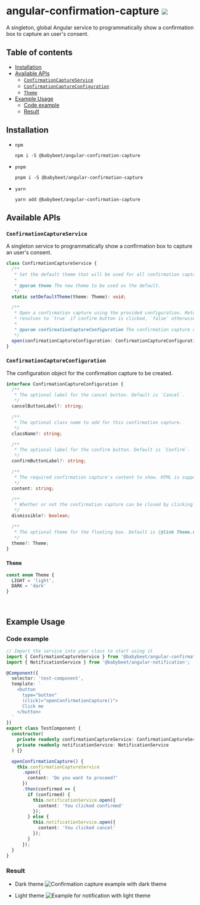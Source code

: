 # angular-confirmation-capture [![](https://circleci.com/gh/babybeet/angular-confirmation-capture.svg?style=svg&logo=appveyor)](https://app.circleci.com/pipelines/github/babybeet/angular-confirmation-capture?branch=main)

A singleton, global Angular service to programmatically show a confirmation box to capture an user's consent.

## Table of contents

<!-- toc -->

- [Installation](#installation)
- [Available APIs](#available-apis)
  - [`ConfirmationCaptureService`](#confirmationcaptureservice)
  - [`ConfirmationCaptureConfiguration`](#confirmationcaptureconfiguration)
  - [`Theme`](#theme)
- [Example Usage](#example-usage)
  - [Code example](#code-example)
  - [Result](#result)

<!-- tocstop -->

## Installation

- `npm`
  ```
  npm i -S @babybeet/angular-confirmation-capture
  ```
- `pnpm`
  ```
  pnpm i -S @babybeet/angular-confirmation-capture
  ```
- `yarn`
  ```
  yarn add @babybeet/angular-confirmation-capture
  ```

## Available APIs

### `ConfirmationCaptureService`

A singleton service to programmatically show a confirmation box to capture an user's consent.

```ts
class ConfirmationCaptureService {
  /**
   * Set the default theme that will be used for all confirmation captures created in the future.
   *
   * @param theme The new theme to be used as the default.
   */
  static setDefaultTheme(theme: Theme): void;

  /**
   * Open a confirmation capture using the provided configuration. Return a promise that
   * resolves to `true` if confirm button is clicked, `false` otherwise.
   *
   * @param confirmationCaptureConfiguration The confirmation capture configuration object.
   */
  open(confirmationCaptureConfiguration: ConfirmationCaptureConfiguration): Promise<boolean>;
}
```

### `ConfirmationCaptureConfiguration`

The configuration object for the confirmation capture to be created.

```ts
interface ConfirmationCaptureConfiguration {
  /**
   * The optional label for the cancel button. Default is `Cancel`.
   */
  cancelButtonLabel?: string;

  /**
   * The optional class name to add for this confirmation capture.
   */
  className?: string;

  /**
   * The optional label for the confirm button. Default is `Confirm`.
   */
  confirmButtonLabel?: string;

  /**
   * The required confirmation capture's content to show. HTML is supported.
   */
  content: string;

  /**
   * Whether or not the confirmation capture can be closed by clicking the backdrop.
   */
  dismissible?: boolean;

  /**
   * The optional theme for the floating box. Default is {@link Theme.LIGHT Theme.LIGHT}.
   */
  theme?: Theme;
}
```

### `Theme`

```ts
const enum Theme {
  LIGHT = 'light',
  DARK = 'dark'
}
```

<br/>

## Example Usage

### Code example

```typescript
// Import the service into your class to start using it
import { ConfirmationCaptureService } from '@babybeet/angular-confirmation-capture';
import { NotificationService } from '@babybeet/angular-notification';

@Component({
  selector: 'test-component',
  template: `
    <button
      type="button"
      (click)="openConfirmationCapture()">
      Click me
    </button>
  `
})
export class TestComponent {
  constructor(
    private readonly confirmationCaptureService: ConfirmationCaptureService,
    private readonly notificationService: NotificationService
  ) {}

  openConfirmationCapture() {
    this.confirmationCaptureService
      .open({
        content: 'Do you want to proceed?'
      })
      .then(confirmed => {
        if (confirmed) {
          this.notificationService.open({
            content: 'You clicked confirmed'
          });
        } else {
          this.notificationService.open({
            content: 'You clicked cancel'
          });
        }
      });
  }
}
```

### Result

- Dark theme
  ![Confirmation capture example with dark theme](docs/example-1-dark-theme.gif)

- Light theme
  ![Example for notification with light theme](./docs/example-2-light-theme.gif)
